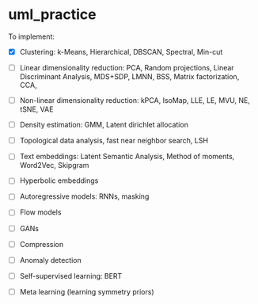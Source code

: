 # uml_practice

To implement:
- [X] Clustering: k-Means, Hierarchical, DBSCAN, Spectral, Min-cut
- [ ] Linear dimensionality reduction: PCA, Random projections, Linear Discriminant Analysis, MDS+SDP, LMNN, BSS, Matrix factorization, CCA, 
- [ ] Non-linear dimensionality reduction: kPCA, IsoMap, LLE, LE, MVU, NE, tSNE, VAE
- [ ] Density estimation: GMM, Latent dirichlet allocation
- [ ] Topological data analysis, fast near neighbor search, LSH
- [ ] Text embeddings: Latent Semantic Analysis, Method of moments, Word2Vec, Skipgram
- [ ] Hyperbolic embeddings
- [ ] Autoregressive models: RNNs, masking
- [ ] Flow models
- [ ] GANs
- [ ] Compression
- [ ] Anomaly detection
- [ ] Self-supervised learning: BERT
- [ ] Meta learning (learning symmetry priors)

